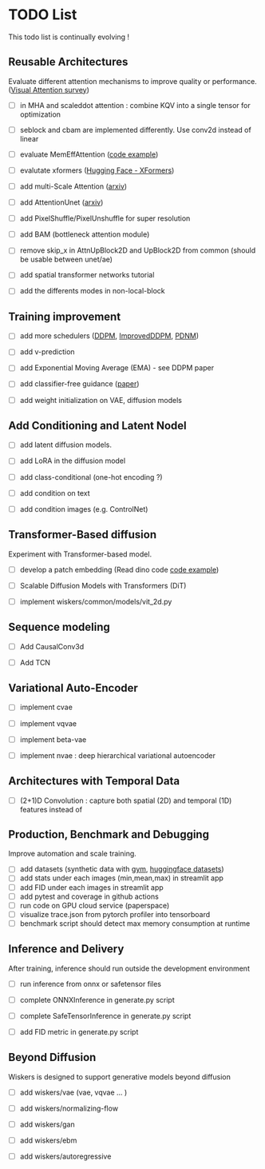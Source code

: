 # TODO List

This todo list is continually evolving ! 


## Reusable Architectures
Evaluate different attention mechanisms to improve quality or performance. ([Visual Attention survey](https://arxiv.org/abs/2204.07756))
- [ ] in MHA and scaleddot attention : combine KQV into a single tensor for optimization
- [ ] seblock and cbam are implemented differently. Use conv2d instead of linear
- [ ] evaluate MemEffAttention ([code example](https://github.com/yenchenlin/dinov2-adaLN/blob/main/dinov2/layers/attention.py))
- [ ] evalutate xformers ([Hugging Face - XFormers](https://huggingface.co/docs/diffusers/optimization/xformers))
- [ ] add multi-Scale Attention ([arxiv](https://arxiv.org/abs/2103.06104))
- [ ] add AttentionUnet ([arxiv](https://arxiv.org/pdf/1804.03999.pdf))
- [ ] add PixelShuffle/PixelUnshuffle for super resolution
- [ ] add BAM (bottleneck attention module)
- [ ] remove skip_x in AttnUpBlock2D and UpBlock2D from common (should be usable between unet/ae)
- [ ] add spatial transformer networks tutorial
- [ ] add the differents modes in non-local-block


## Training improvement
- [ ] add more schedulers ([DDPM](https://arxiv.org/pdf/2010.02502.pdf), [ImprovedDDPM](https://arxiv.org/pdf/2102.09672.pdf), [PDNM](https://arxiv.org/pdf/2202.09778.pdf))
- [ ] add v-prediction
- [ ] add Exponential Moving Average (EMA) - see DDPM paper
- [ ] add classifier-free guidance ([paper](https://openreview.net/pdf?id=qw8AKxfYbI))
- [ ] add weight initialization on VAE, diffusion models


## Add Conditioning and Latent Nodel
- [ ] add latent diffusion models.
- [ ] add LoRA in the diffusion model
- [ ] add class-conditional (one-hot encoding ?)
- [ ] add condition on text
- [ ] add condition images (e.g. ControlNet)


## Transformer-Based diffusion
Experiment with Transformer-based model.
- [ ] develop a patch embedding (Read dino code [code example](https://github.com/yenchenlin/dinov2-adaLN/blob/main/dinov2/layers/))
- [ ] Scalable Diffusion Models with Transformers (DiT)
- [ ] implement wiskers/common/models/vit_2d.py


## Sequence modeling 
- [ ] Add CausalConv3d
- [ ] Add TCN


## Variational Auto-Encoder
- [ ] implement cvae
- [ ] implement vqvae
- [ ] implement beta-vae
- [ ] implement nvae :  deep hierarchical variational autoencoder


## Architectures with Temporal Data
- [ ] (2+1)D Convolution : capture both spatial (2D) and temporal (1D) features instead of


## Production, Benchmark and Debugging
Improve automation and scale training.
- [ ] add datasets (synthetic data with [gym](https://gymnasium.farama.org/), [huggingface datasets](https://huggingface.co/datasets))
- [ ] add stats under each images (min,mean,max) in streamlit app
- [ ] add FID under each images in streamlit app
- [ ] add pytest and coverage in github actions
- [ ] run code on GPU cloud service (paperspace)
- [ ] visualize trace.json from pytorch profiler into tensorboard
- [ ] benchmark script should detect max memory consumption at runtime

## Inference and Delivery
After training, inference should run outside the development environment
- [ ] run inference from onnx or safetensor files
- [ ] complete ONNXInference in generate.py script
- [ ] complete SafeTensorInference in generate.py script
- [ ] add FID metric in generate.py script


## Beyond Diffusion 
Wiskers is designed to support generative models beyond diffusion
- [ ] add wiskers/vae (vae, vqvae ... )
- [ ] add wiskers/normalizing-flow
- [ ] add wiskers/gan
- [ ] add wiskers/ebm
- [ ] add wiskers/autoregressive

